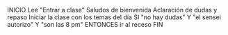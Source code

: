 INICIO
Lee "Entrar a clase"
Saludos de bienvenida 
Aclaración de dudas y repaso
Iniciar la clase con los temas del día
SI "no hay dudas" Y "el sensei autorizo" Y "son las 8 pm" ENTONCES ir al receso
FIN